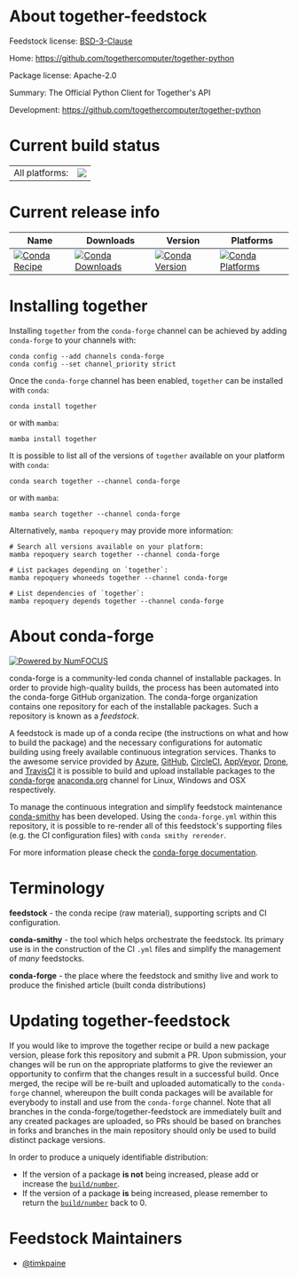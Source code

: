 About together-feedstock
========================

Feedstock license: [BSD-3-Clause](https://github.com/conda-forge/together-feedstock/blob/main/LICENSE.txt)

Home: https://github.com/togethercomputer/together-python

Package license: Apache-2.0

Summary: The Official Python Client for Together's API

Development: https://github.com/togethercomputer/together-python

Current build status
====================


<table><tr><td>All platforms:</td>
    <td>
      <a href="https://dev.azure.com/conda-forge/feedstock-builds/_build/latest?definitionId=26184&branchName=main">
        <img src="https://dev.azure.com/conda-forge/feedstock-builds/_apis/build/status/together-feedstock?branchName=main">
      </a>
    </td>
  </tr>
</table>

Current release info
====================

| Name | Downloads | Version | Platforms |
| --- | --- | --- | --- |
| [![Conda Recipe](https://img.shields.io/badge/recipe-together-green.svg)](https://anaconda.org/conda-forge/together) | [![Conda Downloads](https://img.shields.io/conda/dn/conda-forge/together.svg)](https://anaconda.org/conda-forge/together) | [![Conda Version](https://img.shields.io/conda/vn/conda-forge/together.svg)](https://anaconda.org/conda-forge/together) | [![Conda Platforms](https://img.shields.io/conda/pn/conda-forge/together.svg)](https://anaconda.org/conda-forge/together) |

Installing together
===================

Installing `together` from the `conda-forge` channel can be achieved by adding `conda-forge` to your channels with:

```
conda config --add channels conda-forge
conda config --set channel_priority strict
```

Once the `conda-forge` channel has been enabled, `together` can be installed with `conda`:

```
conda install together
```

or with `mamba`:

```
mamba install together
```

It is possible to list all of the versions of `together` available on your platform with `conda`:

```
conda search together --channel conda-forge
```

or with `mamba`:

```
mamba search together --channel conda-forge
```

Alternatively, `mamba repoquery` may provide more information:

```
# Search all versions available on your platform:
mamba repoquery search together --channel conda-forge

# List packages depending on `together`:
mamba repoquery whoneeds together --channel conda-forge

# List dependencies of `together`:
mamba repoquery depends together --channel conda-forge
```


About conda-forge
=================

[![Powered by
NumFOCUS](https://img.shields.io/badge/powered%20by-NumFOCUS-orange.svg?style=flat&colorA=E1523D&colorB=007D8A)](https://numfocus.org)

conda-forge is a community-led conda channel of installable packages.
In order to provide high-quality builds, the process has been automated into the
conda-forge GitHub organization. The conda-forge organization contains one repository
for each of the installable packages. Such a repository is known as a *feedstock*.

A feedstock is made up of a conda recipe (the instructions on what and how to build
the package) and the necessary configurations for automatic building using freely
available continuous integration services. Thanks to the awesome service provided by
[Azure](https://azure.microsoft.com/en-us/services/devops/), [GitHub](https://github.com/),
[CircleCI](https://circleci.com/), [AppVeyor](https://www.appveyor.com/),
[Drone](https://cloud.drone.io/welcome), and [TravisCI](https://travis-ci.com/)
it is possible to build and upload installable packages to the
[conda-forge](https://anaconda.org/conda-forge) [anaconda.org](https://anaconda.org/)
channel for Linux, Windows and OSX respectively.

To manage the continuous integration and simplify feedstock maintenance
[conda-smithy](https://github.com/conda-forge/conda-smithy) has been developed.
Using the ``conda-forge.yml`` within this repository, it is possible to re-render all of
this feedstock's supporting files (e.g. the CI configuration files) with ``conda smithy rerender``.

For more information please check the [conda-forge documentation](https://conda-forge.org/docs/).

Terminology
===========

**feedstock** - the conda recipe (raw material), supporting scripts and CI configuration.

**conda-smithy** - the tool which helps orchestrate the feedstock.
                   Its primary use is in the construction of the CI ``.yml`` files
                   and simplify the management of *many* feedstocks.

**conda-forge** - the place where the feedstock and smithy live and work to
                  produce the finished article (built conda distributions)


Updating together-feedstock
===========================

If you would like to improve the together recipe or build a new
package version, please fork this repository and submit a PR. Upon submission,
your changes will be run on the appropriate platforms to give the reviewer an
opportunity to confirm that the changes result in a successful build. Once
merged, the recipe will be re-built and uploaded automatically to the
`conda-forge` channel, whereupon the built conda packages will be available for
everybody to install and use from the `conda-forge` channel.
Note that all branches in the conda-forge/together-feedstock are
immediately built and any created packages are uploaded, so PRs should be based
on branches in forks and branches in the main repository should only be used to
build distinct package versions.

In order to produce a uniquely identifiable distribution:
 * If the version of a package **is not** being increased, please add or increase
   the [``build/number``](https://docs.conda.io/projects/conda-build/en/latest/resources/define-metadata.html#build-number-and-string).
 * If the version of a package **is** being increased, please remember to return
   the [``build/number``](https://docs.conda.io/projects/conda-build/en/latest/resources/define-metadata.html#build-number-and-string)
   back to 0.

Feedstock Maintainers
=====================

* [@timkpaine](https://github.com/timkpaine/)

